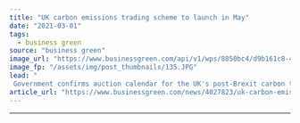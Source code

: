 ```yaml
---
title: "UK carbon emissions trading scheme to launch in May"
date: "2021-03-01"
tags: 
  - business green
source: "business green"
image_url: "https://www.businessgreen.com/api/v1/wps/8850bc4/d9b161c8-4c82-4661-80b4-a6f95e3eea8a/2/pembroke-aerial-185x114.JPG"
image_fp: "/assets/img/post_thumbnails/135.JPG"
lead: "
 Government confirms auction calendar for the UK's post-Brexit carbon trading market following its exit from the EU's ETS ..."
article_url: "https://www.businessgreen.com/news/4027823/uk-carbon-emissions-trading-scheme-launch"
---
```


---
